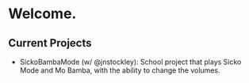 # Welcome.

## Current Projects

+ SickoBambaMode (w/ @jnstockley): School project that plays Sicko Mode and Mo Bamba, with the ability to change the volumes.
